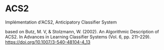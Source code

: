 # ACS2
Implémentation d'ACS2, Anticipatory Classifier System

based on Butz, M. V, & Stolzmann, W. (2002). An Algorithmic Description of ACS2. In Advances in Learning Classifier Systems (Vol. 6, pp. 211–229). https://doi.org/10.1007/3-540-48104-4_13
